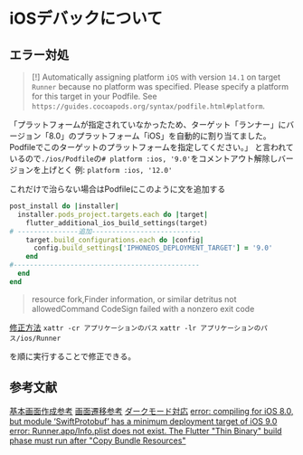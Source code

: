 # iOSデバックについて

## エラー対処

> [!] Automatically assigning platform `iOS` with version `14.1` on target `Runner` because no platform was specified. Please specify a platform for this target in your Podfile. See `https://guides.cocoapods.org/syntax/podfile.html#platform`.

「プラットフォームが指定されていなかったため、ターゲット「ランナー」にバージョン「8.0」のプラットフォーム「iOS」を自動的に割り当てました。 Podfileでこのターゲットのプラットフォームを指定してください。」
と言われているので`./ios/Podfile`の`# platform :ios, '9.0'`をコメントアウト解除しバージョンを上げとく
例: `platform :ios, '12.0'`

これだけで治らない場合はPodfileにこのように文を追加する

```ruby
post_install do |installer|
  installer.pods_project.targets.each do |target|
    flutter_additional_ios_build_settings(target)
# ---------------追加---------------------------
    target.build_configurations.each do |config|
      config.build_settings['IPHONEOS_DEPLOYMENT_TARGET'] = '9.0'
    end
#----------------------------------------------
  end
end
```

> resource fork,Finder information, or similar detritus not allowedCommand CodeSign failed with a nonzero exit code

[修正方法](https://stackoverflow.com/questions/39652867/code-sign-error-in-macos-high-sierra-xcode-resource-fork-finder-information)
`xattr -cr アプリケーションのパス`
`xattr -lr アプリケーションのパス/ios/Runner`

を順に実行することで修正できる。

## 参考文献

[基本画面作成参考](https://qiita.com/pe-ta/items/e547c4cf460319f5093c#point%E8%A7%A3%E8%AA%AC%E7%94%BB%E9%9D%A2%E9%81%B7%E7%A7%BB%E6%99%82%E3%81%AB%E5%80%A4%E3%82%92%E6%B8%A1%E3%81%99)
[画面遷移参考](https://itome.team/blog/2019/12/flutter-advent-calendar-day10/)
[ダークモード対応](https://note.com/kacho_/n/n2f6b7c5df9d2)
[error: compiling for iOS 8.0, but module ‘SwiftProtobuf’ has a minimum deployment target of iOS 9.0](https://selegee.com/7500/)
[error: Runner.app/Info.plist does not exist. The Flutter "Thin Binary" build phase must run after "Copy Bundle Resources"](https://qiita.com/121a/items/c0ab6aef257295ebb2de)
